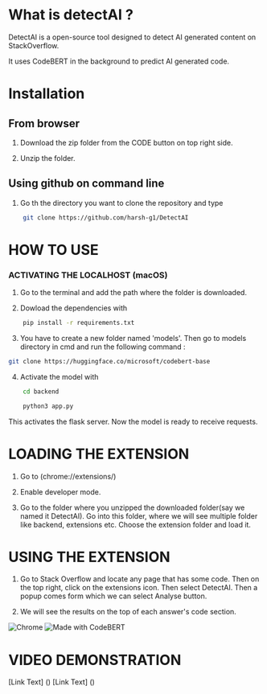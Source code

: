 # What is detectAI ? 

DetectAI is a open-source tool designed to detect AI generated content on StackOverflow.

It uses CodeBERT in the background to predict AI generated code. 




# Installation

## From browser

1. Download the zip folder from the CODE button on top right side.

2. Unzip the folder.

## Using github on command line

1. Go th the directory you want to clone the repository and type 
```bash
    git clone https://github.com/harsh-g1/DetectAI
```



# HOW TO USE 

### ACTIVATING THE LOCALHOST (macOS)

1. Go to the terminal and add the path where the folder is downloaded. 

2. Dowload the dependencies with
```bash
    pip install -r requirements.txt
```
3. You have to create a new folder named 'models'. Then go to models directory in cmd and run the following command :
```bash
git clone https://huggingface.co/microsoft/codebert-base
```

4. Activate the model with 
```bash
    cd backend
```
```bash
    python3 app.py
```
   This activates the flask server. Now the model is ready to receive requests.



# LOADING THE EXTENSION

1. Go to (chrome://extensions/)

2. Enable developer mode.

3. Go to the folder where you unzipped the downloaded folder(say we named it DetectAI). Go into this folder, where we will see multiple folder like backend, extensions etc. Choose the extension folder and load it.


# USING THE EXTENSION

1. Go to Stack Overflow and locate any page that has some code. Then on the top right, click on the extensions icon. Then select DetectAI. Then a popup comes form which we can select Analyse button.

2. We will see the results on the top of each answer's code section.


![Chrome](https://img.shields.io/badge/browser-Chrome-blue)
![Made with CodeBERT](https://img.shields.io/badge/model-CodeBERT-orange)


# VIDEO DEMONSTRATION
[Link Text] ()
[Link Text] ()
